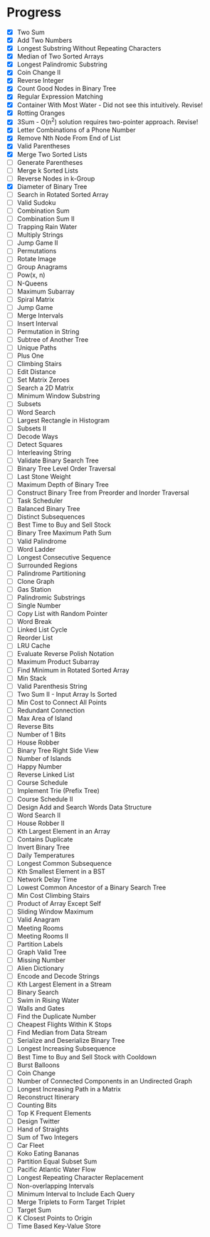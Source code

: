 # Progress

- [x] Two Sum
- [x] Add Two Numbers
- [x] Longest Substring Without Repeating Characters
- [x] Median of Two Sorted Arrays
- [x] Longest Palindromic Substring
- [x] Coin Change II
- [x] Reverse Integer
- [x] Count Good Nodes in Binary Tree
- [x] Regular Expression Matching
- [x] Container With Most Water - Did not see this intuitively. Revise!
- [x] Rotting Oranges
- [x] 3Sum - O(n<sup>2</sup>) solution requires two-pointer approach. Revise!
- [x] Letter Combinations of a Phone Number
- [x] Remove Nth Node From End of List
- [x] Valid Parentheses
- [x] Merge Two Sorted Lists
- [ ] Generate Parentheses
- [ ] Merge k Sorted Lists
- [ ] Reverse Nodes in k-Group
- [x] Diameter of Binary Tree
- [ ] Search in Rotated Sorted Array
- [ ] Valid Sudoku
- [ ] Combination Sum
- [ ] Combination Sum II
- [ ] Trapping Rain Water
- [ ] Multiply Strings
- [ ] Jump Game II
- [ ] Permutations
- [ ] Rotate Image
- [ ] Group Anagrams
- [ ] Pow(x, n)
- [ ] N-Queens
- [ ] Maximum Subarray
- [ ] Spiral Matrix
- [ ] Jump Game
- [ ] Merge Intervals
- [ ] Insert Interval
- [ ] Permutation in String
- [ ] Subtree of Another Tree
- [ ] Unique Paths
- [ ] Plus One
- [ ] Climbing Stairs
- [ ] Edit Distance
- [ ] Set Matrix Zeroes
- [ ] Search a 2D Matrix
- [ ] Minimum Window Substring
- [ ] Subsets
- [ ] Word Search
- [ ] Largest Rectangle in Histogram
- [ ] Subsets II
- [ ] Decode Ways
- [ ] Detect Squares
- [ ] Interleaving String
- [ ] Validate Binary Search Tree
- [ ] Binary Tree Level Order Traversal
- [ ] Last Stone Weight
- [ ] Maximum Depth of Binary Tree
- [ ] Construct Binary Tree from Preorder and Inorder Traversal
- [ ] Task Scheduler
- [ ] Balanced Binary Tree
- [ ] Distinct Subsequences
- [ ] Best Time to Buy and Sell Stock
- [ ] Binary Tree Maximum Path Sum
- [ ] Valid Palindrome
- [ ] Word Ladder
- [ ] Longest Consecutive Sequence
- [ ] Surrounded Regions
- [ ] Palindrome Partitioning
- [ ] Clone Graph
- [ ] Gas Station
- [ ] Palindromic Substrings
- [ ] Single Number
- [ ] Copy List with Random Pointer
- [ ] Word Break
- [ ] Linked List Cycle
- [ ] Reorder List
- [ ] LRU Cache
- [ ] Evaluate Reverse Polish Notation
- [ ] Maximum Product Subarray
- [ ] Find Minimum in Rotated Sorted Array
- [ ] Min Stack
- [ ] Valid Parenthesis String
- [ ] Two Sum II - Input Array Is Sorted
- [ ] Min Cost to Connect All Points
- [ ] Redundant Connection
- [ ] Max Area of Island
- [ ] Reverse Bits
- [ ] Number of 1 Bits
- [ ] House Robber
- [ ] Binary Tree Right Side View
- [ ] Number of Islands
- [ ] Happy Number
- [ ] Reverse Linked List
- [ ] Course Schedule
- [ ] Implement Trie (Prefix Tree)
- [ ] Course Schedule II
- [ ] Design Add and Search Words Data Structure
- [ ] Word Search II
- [ ] House Robber II
- [ ] Kth Largest Element in an Array
- [ ] Contains Duplicate
- [ ] Invert Binary Tree
- [ ] Daily Temperatures
- [ ] Longest Common Subsequence
- [ ] Kth Smallest Element in a BST
- [ ] Network Delay Time
- [ ] Lowest Common Ancestor of a Binary Search Tree
- [ ] Min Cost Climbing Stairs
- [ ] Product of Array Except Self
- [ ] Sliding Window Maximum
- [ ] Valid Anagram
- [ ] Meeting Rooms
- [ ] Meeting Rooms II
- [ ] Partition Labels
- [ ] Graph Valid Tree
- [ ] Missing Number
- [ ] Alien Dictionary
- [ ] Encode and Decode Strings
- [ ] Kth Largest Element in a Stream
- [ ] Binary Search
- [ ] Swim in Rising Water
- [ ] Walls and Gates
- [ ] Find the Duplicate Number
- [ ] Cheapest Flights Within K Stops
- [ ] Find Median from Data Stream
- [ ] Serialize and Deserialize Binary Tree
- [ ] Longest Increasing Subsequence
- [ ] Best Time to Buy and Sell Stock with Cooldown
- [ ] Burst Balloons
- [ ] Coin Change
- [ ] Number of Connected Components in an Undirected Graph
- [ ] Longest Increasing Path in a Matrix
- [ ] Reconstruct Itinerary
- [ ] Counting Bits
- [ ] Top K Frequent Elements
- [ ] Design Twitter
- [ ] Hand of Straights
- [ ] Sum of Two Integers
- [ ] Car Fleet
- [ ] Koko Eating Bananas
- [ ] Partition Equal Subset Sum
- [ ] Pacific Atlantic Water Flow
- [ ] Longest Repeating Character Replacement
- [ ] Non-overlapping Intervals
- [ ] Minimum Interval to Include Each Query
- [ ] Merge Triplets to Form Target Triplet
- [ ] Target Sum
- [ ] K Closest Points to Origin
- [ ] Time Based Key-Value Store
